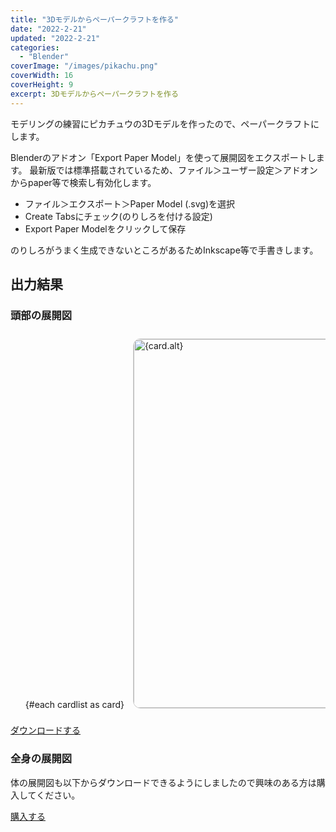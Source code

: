 ```yaml
---
title: "3Dモデルからペーパークラフトを作る"
date: "2022-2-21"
updated: "2022-2-21"
categories:
  - "Blender"
coverImage: "/images/pikachu.png"
coverWidth: 16
coverHeight: 9
excerpt: 3Dモデルからペーパークラフトを作る
---
```

<script>
  const cardlist = [
  	{alt: "Head 1", src: '/images/post-images/Head1.svg'},
  	{alt: "Head 2", src: '/images/post-images/Head2.svg'}
  ];
</script>


モデリングの練習にピカチュウの3Dモデルを作ったので、ペーパークラフトにします。

Blenderのアドオン「Export Paper Model」を使って展開図をエクスポートします。
最新版では標準搭載されているため、ファイル＞ユーザー設定＞アドオンからpaper等で検索し有効化します。

- ファイル＞エクスポート＞Paper Model (.svg)を選択
- Create Tabsにチェック(のりしろを付ける設定)
- Export Paper Modelをクリックして保存

のりしろがうまく生成できないところがあるためInkscape等で手書きします。

## 出力結果

### 頭部の展開図

<ul class="costom-scroll" style="overflow-x: auto; white-space: nowrap; -webkit-overflow-scrolling: touch;">
  {#each cardlist as card}
    <li style="display: inline-block; margin: 10px;">
      <img class="carda" src="{card.src}" alt="{card.alt}" style="height: 590px; border: solid 1px #ccc; border-radius: 12px;">
    </li>
  {/each}
</ul>

<a href="/downloads/Head.zip" download="Head.zip">ダウンロードする</a>

### 全身の展開図

体の展開図も以下からダウンロードできるようにしましたので興味のある方は購入してください。

[購入する](https://xiangzaki.booth.pm/items/3954231)
